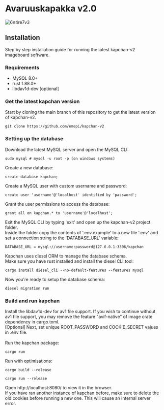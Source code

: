 # Avaruuskapakka v2.0

![6n4re7v3](https://github.com/emepi/kapchan-v2/assets/149962304/2e041a0a-febf-4e70-b889-e799f3cedded)

## Installation
Step by step installation guide for running the latest kapchan-v2 imageboard software.

### Requirements
- MySQL 8.0+
- rust 1.88.0+
- libdav1d-dev [optional]

### Get the latest kapchan version
Start by cloning the main branch of this repository to get the latest version of kapchan-v2.

```
git clone https://github.com/emepi/kapchan-v2
```

### Setting up the database
Download the latest MySQL server and open the MySQL CLI: 

```
sudo mysql # mysql -u root -p (on windows systems)
```

Create a new database:

```
create database kapchan;
```

Create a MySQL user with custom username and password:

```
create user 'username'@'localhost' identified by 'password';
```

Grant the user permissions to access the database:

```
grant all on kapchan.* to 'username'@'localhost';
```

Exit the MySQL CLI by typing 'exit' and open up the kapchan-v2 project folder. <br>Inside the folder
copy the contents of '.env.example' to a new file '.env' and set a connection string to the 'DATABASE_URL' variable:

```
DATABASE_URL = mysql://username:password@127.0.0.1:3306/kapchan
```

Kapchan uses diesel ORM to manage the database schema.<br>
Make sure you have rust installed and install the diesel CLI tool:

```
cargo install diesel_cli --no-default-features --features mysql
```

Now you're ready to setup the database schema:

```
diesel migration run
```

### Build and run kapchan

Install the libdav1d-dev for av1 file support. If you wish to continue without av1 file support, you may remove the feature
"avif-native" of image crate dependency in cargo.toml.<br>
[Optional] Next, set unique ROOT_PASSWORD and COOKIE_SECRET values in .env file.
<br><br>
Run the kapchan package:
```
cargo run
```
Run with optimisations:
```
cargo build --release
```
```
cargo run --release
```
Open http://localhost:8080/ to view it in the browser.<br>
If you have ran another instance of kapchan before, make sure to delete the old cookies before running a new one. This will cause an internal server error.